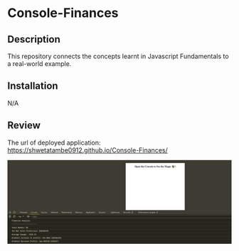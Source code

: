 # Console-Finances

## Description
This repository connects the concepts learnt in Javascript Fundamentals to a real-world example.

## Installation
N/A

## Review

The url of deployed application: https://shwetatambe0912.github.io/Console-Finances/

![Console Finances](/Console_Finances.jpg "Console Finances")


